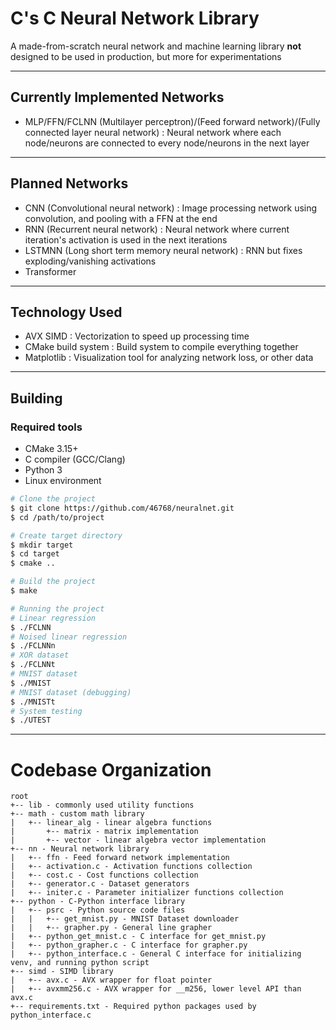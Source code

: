 # C's C Neural Network Library
A made-from-scratch neural network and machine learning library **not** designed to be used in production, but
more for experimentations

---

## Currently Implemented Networks
- MLP/FFN/FCLNN (Multilayer perceptron)/(Feed forward network)/(Fully connected layer neural network)
: Neural network where each node/neurons are connected to every node/neurons in the next layer

---

## Planned Networks
- CNN (Convolutional neural network)
: Image processing network using convolution, and pooling with a FFN at the end
- RNN (Recurrent neural network)
: Neural network where current iteration's activation is used in the next iterations
- LSTMNN (Long short term memory neural network)
: RNN but fixes exploding/vanishing activations
- Transformer

---

## Technology Used
- AVX SIMD
: Vectorization to speed up processing time
- CMake build system
: Build system to compile everything together
- Matplotlib
: Visualization tool for analyzing network loss, or other data

---

## Building
### Required tools
- CMake 3.15+
- C compiler (GCC/Clang)
- Python 3
- Linux environment
```sh
# Clone the project
$ git clone https://github.com/46768/neuralnet.git
$ cd /path/to/project

# Create target directory
$ mkdir target
$ cd target
$ cmake ..

# Build the project
$ make

# Running the project
# Linear regression
$ ./FCLNN
# Noised linear regression
$ ./FCLNNn
# XOR dataset
$ ./FCLNNt
# MNIST dataset
$ ./MNIST
# MNIST dataset (debugging)
$ ./MNISTt
# System testing
$ ./UTEST
```

---

# Codebase Organization
```
root
+-- lib - commonly used utility functions
+-- math - custom math library
|   +-- linear_alg - linear algebra functions
|       +-- matrix - matrix implementation
|       +-- vector - linear algebra vector implementation
+-- nn - Neural network library
|   +-- ffn - Feed forward network implementation
|   +-- activation.c - Activation functions collection
|   +-- cost.c - Cost functions collection
|   +-- generator.c - Dataset generators
|   +-- initer.c - Parameter initializer functions collection
+-- python - C-Python interface library
|   +-- psrc - Python source code files
|   |   +-- get_mnist.py - MNIST Dataset downloader
|   |   +-- grapher.py - General line grapher
|   +-- python_get_mnist.c - C interface for get_mnist.py
|   +-- python_grapher.c - C interface for grapher.py
|   +-- python_interface.c - General C interface for initializing venv, and running python script
+-- simd - SIMD library
|   +-- avx.c - AVX wrapper for float pointer
|   +-- avxmm256.c - AVX wrapper for __m256, lower level API than avx.c
+-- requirements.txt - Required python packages used by python_interface.c
```
